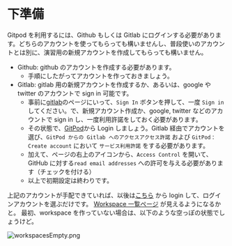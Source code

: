 
# 下準備

Gitpod を利用するには、Github もしくは Gitlab にログインする必要があります。どちらのアカウントを使ってもらっても構いませんし、普段使いのアカウントとは別に、演習用の新規アカウントを作成してもらっても構いません。

* Github: github のアカウントを作成する必要があります。
  * 手順にしたがってアカウントを作っておきましょう。
* Gitlab: gitlab 用の新規アカウントを作成するか、あるいは、google や twitter のアカウントで sign in 可能です。
  * 事前に[gitlab](https://gitlab.com/)のページにいって、`Sign In` ボタンを押して、一度 `Sign in` してください。で、新規アカウント作成か、google, twitter などのアカウントで sign in し、一度利用許諾をしておく必要があります。
  * その状態で、[GitPod](https://www.gitpod.io/)から Login しましょう。Gitlab 経由でアカウントを選び、`GitPod からの Gitlab へのアクセスアクセス許諾` および `GitPod：Create account`  において `サービス利用許諾` をする必要があります。
  * 加えて、ページの右上のアイコンから、`Access Control` を開いて、GitHub に対する`read email addresses` への許可を与える必要があります（チェックを付ける）
  * 以上で初期設定は終わりです。


上記のアカウントが手配できていれば、以後は[こちら](https://www.gitpod.io/) から login して、ログインアカウントを選ぶだけです。
[Workspace 一覧ページ](https://www.gitpod.io/workspaces) が見えるようになるかと。
最初、workspace を作っていない場合は、以下のような空っぽの状態でしょうけど。

![workspacesEmpty.png](workspaceEmpty.png)



